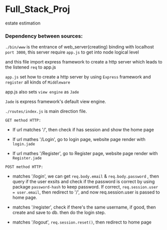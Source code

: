 # Full_Stack_Proj
estate estimation




### Dependency between sources:

`./bin/www` is the entrance of web_server(creating) binding with localhost `port 3000`, this server require `app.js` to get into node logical level

and this file import express framework to create a http server which leads to the listened  `req` to app.js


`app.js` set how to create a http server by using `Express` framework and `register` all kinds of `Middleware`

app.js also sets `view engine` as `Jade`

`Jade` is express framework's default view engine.


`./routes/index.js` is main direction file. 

`GET method HTTP: `

-  If url matches '/', then check if has session and show the home page

-  If url mathes '/Login', go to login page, website page render with `login.jade`

-  If url mathes '/Register', go to Register page, website page render with `Register.jade`

`POST method HTTP:`

- matches '/login', we can get `req.body.email` & `req.body.password` , then query if the user exsits and check if the password is correct by using package `password-hash` to keep password. If correct, `req.session.user = user.email`, then redirect to '/', and now req.session.user is passed to home page.

- matches '/register', check if there's the same username, if good, then create and save to db. then do the login step.

- matches '/logout', `req.session.reset()`, then redirect to home page